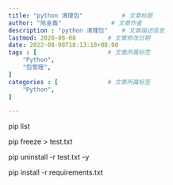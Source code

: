 ```yaml
---
title: "python 清理包"           # 文章标题
author: "陈金鑫"              # 文章作者
description : "python 清理包"    # 文章描述信息
lastmod: 2020-08-08         # 文章修改日期
date: 2022-08-08T18:13:18+08:00
tags : [                    # 文章所属标签
    "Python",
    "包管理",
]
categories : [              # 文章所属标签
    "Python",
]

---
```

pip list 

pip freeze > test.txt

pip uninstall -r test.txt -y

pip install -r requirements.txt